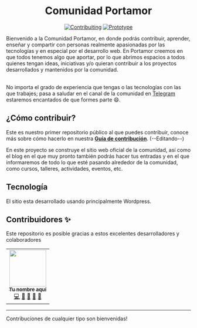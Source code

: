 <h1 align="center">Comunidad Portamor</h1>
<div align="center">

[![Contribuiting](https://img.shields.io/badge/How%20to-Contribute-yellow)](https://github.com/portamor/portamor.com.pe/blob/testing/CONTRIBUTING.md) [![Prototype](https://img.shields.io/badge/Prototype-Figma-orange)](#)

</div>
Bienvenido a la Comunidad Portamor, en donde podrás contribuir, aprender, enseñar y compartir con personas realmente apasionadas por las tecnologías y en especial por el desarrollo web. En Portamor creemos en que todos tenemos algo que aportar, por lo que abrimos espacios a todos quienes tengan ideas, iniciativas y/o quieran contribuir a los proyectos desarrollados y mantenidos por la comunidad. <br/> <br/>

No importa el grado de experiencia que tengas o las tecnologías con las que trabajes; pasa a saludar en el canal de la comunidad en [Telegram](https://t.me/+m7hpgARkOdQ2NmQx) estaremos encantados de que formes parte :smile:.

## ¿Cómo contribuir?

Este es nuestro primer repositorio público al que puedes contribuir, conoce más sobre cómo hacerlo en nuestra **[Guía de contribución](https://github.com/portamor/portamor.com.pe/blob/testing/CONTRIBUTING.md)**. (--Editando--)

En este proyecto se construye el sitio web oficial de la comunidad, así como el blog en el que muy pronto también podrás hacer tus entradas y en el que informaremos de todo lo que esté pasando alrededor de la comunidad, como cursos, talleres, actividades, eventos, etc. 

## Tecnología

El sitio esta desarrollado usando principalmente Wordpress.

## Contribuidores ✨

Este repositorio es posible gracias a estos excelentes desarrolladores y colaboradores

<table>
  <tr>
    <td align="center">
    <a href="#">
        <img src="#" width="100px;" alt=""/><br/>
        <sub><b>Tu nombre aquí</b></sub>
    </a><br/>
    <a href="#" title="Code">💻</a> 
    <a href="#" title="Documentation">📖</a> 
    <a href="#" title="Design">🎨</a>
    <a href="#" title="Ideas, Planning, & Feedback">🤔</a>
    <a href="#" title="Maintenance">🚧</a>
    </td>
  </tr>
</table>

---
Contribuciones de cualquier tipo son bienvenidas!
